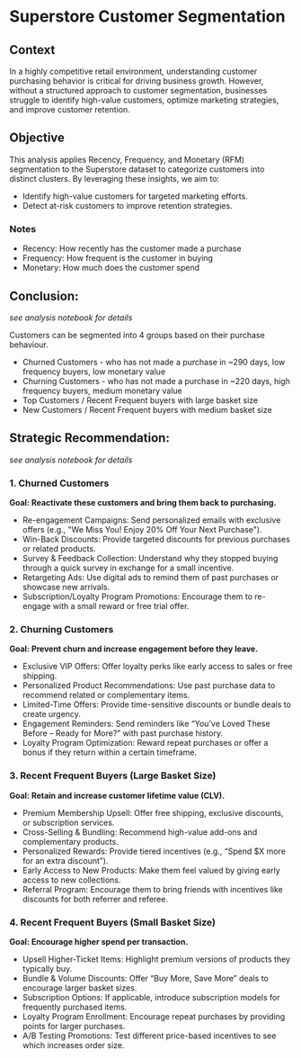 # Superstore Customer Segmentation
## Context
In a highly competitive retail environment, understanding customer purchasing behavior is critical for driving business growth. However, without a structured approach to customer segmentation, businesses struggle to identify high-value customers, optimize marketing strategies, and improve customer retention.

## Objective
This analysis applies Recency, Frequency, and Monetary (RFM) segmentation to the Superstore dataset to categorize customers into distinct clusters. By leveraging these insights, we aim to:
* Identify high-value customers for targeted marketing efforts.
* Detect at-risk customers to improve retention strategies.

### Notes
* Recency: How recently has the customer made a purchase
* Frequency: How frequent is the customer in buying
* Monetary: How much does the customer spend

## Conclusion:

*see analysis notebook for details*

Customers can be segmented into 4 groups based on their purchase behaviour. 
* Churned Customers - who has not made a purchase in ~290 days, low frequency buyers, low monetary value
* Churning Customers - who has not made a purchase in ~220 days, high frequency buyers, medium monetary value
* Top Customers / Recent Frequent buyers with large basket size
* New Customers / Recent Frequent buyers with medium basket size

## Strategic Recommendation:

*see analysis notebook for details*

### 1. Churned Customers
**Goal: Reactivate these customers and bring them back to purchasing.**

* Re-engagement Campaigns: Send personalized emails with exclusive offers (e.g., "We Miss You! Enjoy 20% Off Your Next Purchase").
* Win-Back Discounts: Provide targeted discounts for previous purchases or related products.
* Survey & Feedback Collection: Understand why they stopped buying through a quick survey in exchange for a small incentive.
* Retargeting Ads: Use digital ads to remind them of past purchases or showcase new arrivals.
* Subscription/Loyalty Program Promotions: Encourage them to re-engage with a small reward or free trial offer.

### 2. Churning Customers
**Goal: Prevent churn and increase engagement before they leave.**

* Exclusive VIP Offers: Offer loyalty perks like early access to sales or free shipping.
* Personalized Product Recommendations: Use past purchase data to recommend related or complementary items.
* Limited-Time Offers: Provide time-sensitive discounts or bundle deals to create urgency.
* Engagement Reminders: Send reminders like “You’ve Loved These Before – Ready for More?” with past purchase history.
* Loyalty Program Optimization: Reward repeat purchases or offer a bonus if they return within a certain timeframe.
  
### 3. Recent Frequent Buyers (Large Basket Size)
**Goal: Retain and increase customer lifetime value (CLV).**
* Premium Membership Upsell: Offer free shipping, exclusive discounts, or subscription services.
* Cross-Selling & Bundling: Recommend high-value add-ons and complementary products.
* Personalized Rewards: Provide tiered incentives (e.g., “Spend $X more for an extra discount”).
* Early Access to New Products: Make them feel valued by giving early access to new collections.
* Referral Program: Encourage them to bring friends with incentives like discounts for both referrer and referee.
  
### 4. Recent Frequent Buyers (Small Basket Size)
**Goal: Encourage higher spend per transaction.**
* Upsell Higher-Ticket Items: Highlight premium versions of products they typically buy.
* Bundle & Volume Discounts: Offer “Buy More, Save More” deals to encourage larger basket sizes.
* Subscription Options: If applicable, introduce subscription models for frequently purchased items.
* Loyalty Program Enrollment: Encourage repeat purchases by providing points for larger purchases.
* A/B Testing Promotions: Test different price-based incentives to see which increases order size.
